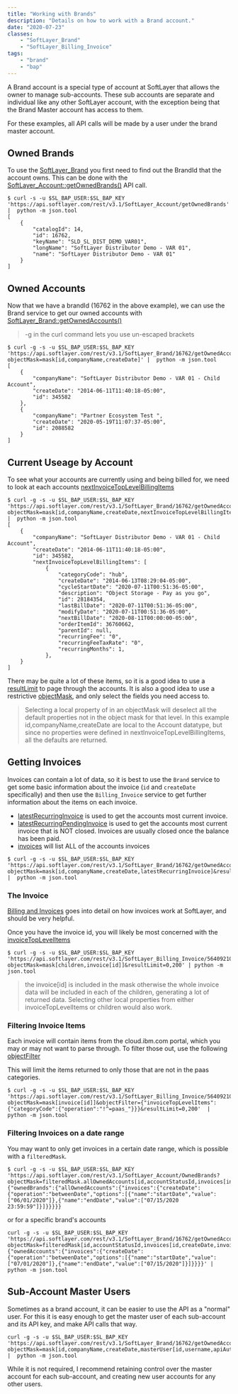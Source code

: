 ```yaml
---
title: "Working with Brands"
description: "Details on how to work with a Brand account."
date: "2020-07-23"
classes:
    - "SoftLayer_Brand"
    - "SoftLayer_Billing_Invoice"
tags:
    - "brand"
    - "bap"
---
```



A Brand account is a special type of account at SoftLayer that allows the owner to manage sub-accounts. These sub accounts are separate and individual like any other SoftLayer account, with the exception being that the Brand Master account has access to them.


For these examples, all API calls will be made by a user under the brand master account.

## Owned Brands

To use the [SoftLayer_Brand](/reference/services/SoftLayer_Brand) you first need to find out the BrandId that the account owns. This can be done with the [SoftLayer_Account::getOwnedBrands()](/reference/services/SoftLayer_Account/getOwnedBrands/) API call.

```
$ curl -s -u $SL_BAP_USER:$SL_BAP_KEY 'https://api.softlayer.com/rest/v3.1/SoftLayer_Account/getOwnedBrands' |  python -m json.tool
[
    {
        "catalogId": 14,
        "id": 16762,
        "keyName": "SLD_SL_DIST_DEMO_VAR01",
        "longName": "SoftLayer Distributor Demo - VAR 01",
        "name": "SoftLayer Distributor Demo - VAR 01"
    }
]
```


## Owned Accounts

Now that we have a brandId (16762 in the above example), we can use the Brand service to get our owned accounts with [SoftLayer_Brand::getOwnedAccounts()](/reference/services/SoftLayer_Brand/getOwnedAccounts/)

>-g in the curl command lets you use un-escaped brackets

```
$ curl -g -s -u $SL_BAP_USER:$SL_BAP_KEY 'https://api.softlayer.com/rest/v3.1/SoftLayer_Brand/16762/getOwnedAccounts?objectMask=mask[id,companyName,createDate]' |  python -m json.tool
[
    {
        "companyName": "SoftLayer Distributor Demo - VAR 01 - Child Account",
        "createDate": "2014-06-11T11:40:18-05:00",
        "id": 345582
    },
    {
        "companyName": "Partner Ecosystem Test ",
        "createDate": "2020-05-19T11:07:37-05:00",
        "id": 2088582
    }
]
```

## Current Useage by Account

To see what your accounts are currently using and being billed for, we need to look at each accounts [nextInvoiceTopLevelBillingItems](/reference/datatypes/SoftLayer_Account/#nextinvoicetoplevelbillingitems)


```
$ curl -g -s -u $SL_BAP_USER:$SL_BAP_KEY 'https://api.softlayer.com/rest/v3.1/SoftLayer_Brand/16762/getOwnedAccounts?objectMask=mask[id,companyName,createDate,nextInvoiceTopLevelBillingItems]&resultLimit=0,1' |  python -m json.tool         
[
    {
        "companyName": "SoftLayer Distributor Demo - VAR 01 - Child Account",
        "createDate": "2014-06-11T11:40:18-05:00",
        "id": 345582,
        "nextInvoiceTopLevelBillingItems": [
            {
                "categoryCode": "hub",
                "createDate": "2014-06-13T08:29:04-05:00",
                "cycleStartDate": "2020-07-11T00:51:36-05:00",
                "description": "Object Storage - Pay as you go",
                "id": 28184354,
                "lastBillDate": "2020-07-11T00:51:36-05:00",
                "modifyDate": "2020-07-11T00:51:36-05:00",
                "nextBillDate": "2020-08-11T00:00:00-05:00",
                "orderItemId": 36760662,
                "parentId": null,
                "recurringFee": "0",
                "recurringFeeTaxRate": "0",
                "recurringMonths": 1,
            },
    }
]
```

There may be quite a lot of these items, so it is a good idea to use a [resultLimit](/article/using-result-limits-softlayer-api/) to page through the accounts. It is also a good idea to use a restrictive [objectMask](/article/object-masks/), and only select the fields you need access to.

> Selecting a local property of in an objectMask will deselect all the default properties not in the object mask for that level. In this example id,companyName,createDate are local to the Account datatype, but since no properties were defined in nextInvoiceTopLevelBillingItems, all the defaults are returned.


## Getting Invoices

Invoices can contain a lot of data, so it is best to use the `Brand` service to get some basic information about the invoice (`id` and `createDate` specifically) and then use the `Billing_Invoice` service to get further information about the items on each invoice.

- [latestRecurringInvoice](/reference/datatypes/SoftLayer_Account/#latestrecurringinvoice) is used to get the accounts most current invoice.
- [latestRecurringPendingInvoice](/reference/datatypes/SoftLayer_Account/#latestrecurringpendinginvoice) is used to get the accounts most current invoice that is NOT closed. Invoices are usually closed once the balance has been paid.
- [invoices](/datatypes/SoftLayer_Account/#invoices) will list ALL of the accounts invoices

```
$ curl -g -s -u $SL_BAP_USER:$SL_BAP_KEY 'https://api.softlayer.com/rest/v3.1/SoftLayer_Brand/16762/getOwnedAccounts?objectMask=mask[id,companyName,createDate,latestRecurringInvoice]&resultLimit=0,2' |  python -m json.tool 

```


### The Invoice

[Billing and Invoices](/article/billing/) goes into detail on how invoices work at SoftLayer, and should be very helpful.

Once you have the invoice id, you will likely be most concerned with the [invoiceTopLevelItems](/reference/services/SoftLayer_Billing_Invoice/getInvoiceTopLevelItems/)


```
$ curl -g -s -u $SL_BAP_USER:$SL_BAP_KEY 'https://api.softlayer.com/rest/v3.1/SoftLayer_Billing_Invoice/56409210/getInvoiceTopLevelItems?objectMask=mask[children,invoice[id]]&resultLimit=0,200' | python -m json.tool
```

> the invoice[id] is included in the mask otherwise the whole invoice data will be included in each of the children, generating a lot of returned data. Selecting other local properties from either invoiceTopLevelItems or children would also work.

### Filtering Invoice Items

Each invoice will contain items from the cloud.ibm.com portal, which you may or may not want to parse through. To filter those out, use the following [objectFilter](/article/object-filters/)

This will limit the items returned to only those that are not in the paas categories.

```
$ curl -g -s -u $SL_BAP_USER:$SL_BAP_KEY 'https://api.softlayer.com/rest/v3.1/SoftLayer_Billing_Invoice/56409210/getInvoiceTopLevelItems?objectMask=mask[invoice[id]]&objectFilter={"invoiceTopLevelItems":{"categoryCode":{"operation":"!^=paas_"}}}&resultLimit=0,200'  | python -m json.tool
```


### Filtering Invoices on a date range

You may want to only get invoices in a certain date range, which is possible with a `filteredMask`.

```
$ curl -g -s -u $SL_BAP_USER:$SL_BAP_KEY 'https://api.softlayer.com/rest/v3.1/SoftLayer_Account/OwnedBrands?objectMask=filteredMask.allOwnedAccounts[id,accountStatusId,invoices[invoiceTotalAmount]]&objectFilter={"ownedBrands":{"allOwnedAccounts":{"invoices":{"createDate":{"operation":"betweenDate","options":[{"name":"startDate","value":["06/01/2020"]},{"name":"endDate","value":["07/15/2020 23:59:59"]}]}}}}}
```

or for a specific brand's accounts

```
curl -g -s -u $SL_BAP_USER:$SL_BAP_KEY 'https://api.softlayer.com/rest/v3.1/SoftLayer_Brand/16762/getOwnedAccounts?objectMask=filteredMask[id,accountStatusId,invoices[id,createDate,invoiceTotalAmount]]&objectFilter={"ownedAccounts":{"invoices":{"createDate":{"operation":"betweenDate","options":[{"name":"startDate","value":["07/01/2020"]},{"name":"endDate","value":["07/15/2020"]}]}}}}' | python -m json.tool
```

## Sub-Account Master Users

Sometimes as a brand account, it can be easier to use the API as a "normal" user. For this it is easy enough to get the master user of each sub-account and its API key, and make API calls that way.


```
curl -g -s -u $SL_BAP_USER:$SL_BAP_KEY 'https://api.softlayer.com/rest/v3.1/SoftLayer_Brand/16762/getOwnedAccounts?objectMask=mask[id,companyName,createDate,masterUser[id,username,apiAuthenticationKeys[authenticationKey]]]&resultLimit=0,2' |  python -m json.tool 
```

While it is not required, I recommend retaining control over the master account for each sub-account, and creating new user accounts for any other users.